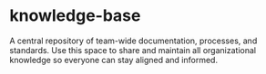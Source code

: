 # knowledge-base
A central repository of team-wide documentation, processes, and standards. Use this space to share and maintain all organizational knowledge so everyone can stay aligned and informed.
